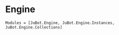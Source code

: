 # Engine

```@autodocs
Modules = [JuBot.Engine, JuBot.Engine.Instances, JuBot.Engine.Collections]
```

